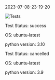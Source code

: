 2023-07-08-23-19-20 

![Tests](https://github.com/xRevx/UnitTestingExercise/actions/workflows/main.yml/badge.svg) 

Test Status: success


OS: ubuntu-latest


python version: 3.10


Test Status: cancelled


OS: ubuntu-latest


python version: 3.9


